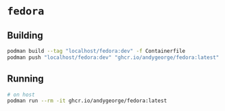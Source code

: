 # `fedora`

## Building

```sh
podman build --tag "localhost/fedora:dev" -f Containerfile
podman push "localhost/fedora:dev" "ghcr.io/andygeorge/fedora:latest"
```

## Running

```sh
# on host
podman run --rm -it ghcr.io/andygeorge/fedora:latest
```
